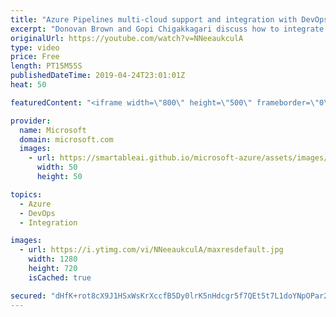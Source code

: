 ```yaml
---
title: "Azure Pipelines multi-cloud support and integration with DevOps tools | Azure Friday"
excerpt: "Donovan Brown and Gopi Chigakkagari discuss how to integrate Azure Pipelines with various 3rd party tools to achieve full DevOps cycle with Multi-cloud support. You can continue to use you existing tools and get Azure Pipelines benefits: application release orchestration, deployment, approvals, and full"
originalUrl: https://youtube.com/watch?v=NNeeaukculA
type: video
price: Free
length: PT15M55S
publishedDateTime: 2019-04-24T23:01:01Z
heat: 50

featuredContent: "<iframe width=\"800\" height=\"500\" frameborder=\"0\" src=\"https://www.youtube.com/embed/NNeeaukculA\" allow=\"accelerometer; autoplay; encrypted-media; gyroscope; picture-in-picture\" allowfullscreen></iframe>"

provider:
  name: Microsoft
  domain: microsoft.com
  images:
    - url: https://smartableai.github.io/microsoft-azure/assets/images/organizations/microsoft.com-50x50.jpg
      width: 50
      height: 50

topics:
  - Azure
  - DevOps
  - Integration

images:
  - url: https://i.ytimg.com/vi/NNeeaukculA/maxresdefault.jpg
    width: 1280
    height: 720
    isCached: true

secured: "dHfK+rot8cX9J1HSxWsKrXccfB5Dy0lrK5nHdcgr5f7QEt5t7L1doYNpOPar22q2F0jrqosqcu1H/4Pkodw+eI3RZCIpFItVTbkdpUajiadu+J5+SYrYrbhBWGkE4Az9J1m/P2xxekD/u0yT338K7mCqvl9agff7RxFRwbA1vVv2jBdJG4I9fv5uijCOuJ3z1JWVB2O6j1O5coBk5FRuARC69KtAajHQUUju+muGSBQPMulG9KP7wkK0IGNrr0+wmXz5YOOYKnN8LSYB4yTE6Th5tb67Gr8QJ5RwJmyT7eDwATQZ6Snt6SDjQffIGU+dkDFHo3aupqy7gOXIFMhCBnERAyFaKw5qkLWmeF3hgom+9rdwbTosXLkC0JBkRjafreZAHGFAiQx2SAGklLvbYkzxRf24GJ4ZUNwUQ3ncREc=;WYGC8Ba2iqHKl2l2Bz9Wzg=="
---
```


